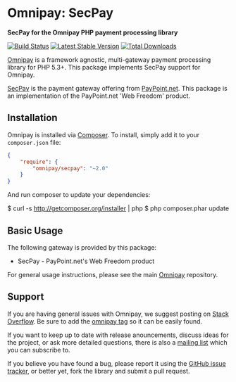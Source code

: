 # Omnipay: SecPay

**SecPay for the Omnipay PHP payment processing library**

[![Build Status](https://travis-ci.org/justinbusschau/omnipay-secpay.png?branch=master)](https://travis-ci.org/justinbusschau/omnipay-secpay)
[![Latest Stable Version](https://poser.pugx.org/justinbusschau/omnipay-secpay/version.png)](https://packagist.org/packages/justinbusschau/omnipay-secpay)
[![Total Downloads](https://poser.pugx.org/justinbusschau/omnipay-secpay/d/total.png)](https://packagist.org/packages/justinbusschau/omnipay-secpay)

[Omnipay](https://github.com/omnipay/omnipay) is a framework agnostic, multi-gateway payment
processing library for PHP 5.3+. This package implements SecPay support for Omnipay.

[SecPay](http://www.paypoint.net/support/gateway/integration-guides/) is the payment gateway
offering from [PayPoint.net](http://www.paypoint.net/). This package is an implementation of
the PayPoint.net 'Web Freedom' product.

## Installation

Omnipay is installed via [Composer](http://getcomposer.org/). To install, simply add it
to your `composer.json` file:

```json
{
    "require": {
        "omnipay/secpay": "~2.0"
    }
}
```

And run composer to update your dependencies:

$ curl -s http://getcomposer.org/installer | php
$ php composer.phar update

## Basic Usage

The following gateway is provided by this package:

* SecPay - PayPoint.net's Web Freedom product

For general usage instructions, please see the main [Omnipay](https://github.com/omnipay/omnipay)
repository.

## Support

If you are having general issues with Omnipay, we suggest posting on
[Stack Overflow](http://stackoverflow.com/). Be sure to add the
[omnipay tag](http://stackoverflow.com/questions/tagged/omnipay) so it can be easily found.

If you want to keep up to date with release anouncements, discuss ideas for the project,
or ask more detailed questions, there is also a [mailing list](https://groups.google.com/forum/#!forum/omnipay) which
you can subscribe to.

If you believe you have found a bug, please report it using the [GitHub issue tracker](https://github.com/omnipay/authorizenet/issues),
or better yet, fork the library and submit a pull request.
